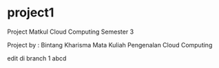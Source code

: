 # project1
Project Matkul Cloud Computing Semester 3

Project by : Bintang Kharisma
Mata Kuliah Pengenalan Cloud Computing

edit di branch 1 abcd